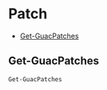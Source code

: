 # Patch 

 - [Get-GuacPatches](#get-guacpatches)

## Get-GuacPatches
```Powershell
Get-GuacPatches
```

